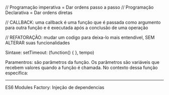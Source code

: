// Programação imperativa = Dar ordens passo a passo
// Programação Declarativa = Dar ordens diretas

// CALLBACK: uma callback é uma função que é passada como argumento para outra função e é executada após a conclusão de uma operação

// REFATORAÇÃO: mudar um codigo para deixa-lo mais entendivel, SEM ALTERAR suas funcionalidades

Sintaxe:
setTimeout: (function() { }, tempo)

Paramentros:
 são parâmetros da função. Os parâmetros são variáveis que recebem valores quando a função é chamada. No contexto dessa função específica:

---------------------
ES6 Modules
Factory: 
Injeção de dependencias 

